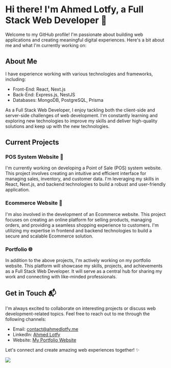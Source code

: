 # Hi there! I'm Ahmed Lotfy, a Full Stack Web Developer 👋

Welcome to my GitHub profile! I'm passionate about building web applications and creating meaningful digital experiences. Here's a bit about me and what I'm currently working on:

## About Me

I have experience working with various technologies and frameworks, including:

- Front-End: React, Next.js
- Back-End: Express.js, NestJS
- Databases: MongoDB, PostgreSQL, Prisma

As a Full Stack Web Developer, I enjoy tackling both the client-side and server-side challenges of web development. I'm constantly learning and exploring new technologies to improve my skills and deliver high-quality solutions and keep up with the new technologies.

## Current Projects

### POS System Website 💼

I'm currently working on developing a Point of Sale (POS) system website. This project involves creating an intuitive and efficient interface for managing sales, inventory, and customer data. I'm leveraging my skills in React, Next.js, and backend technologies to build a robust and user-friendly application.

### Ecommerce Website 🛒

I'm also involved in the development of an Ecommerce website. This project focuses on creating an online platform for selling products, managing orders, and providing a seamless shopping experience to customers. I'm utilizing my expertise in frontend and backend technologies to build a secure and scalable Ecommerce solution.

### Portfolio 🌐

In addition to the above projects, I'm actively working on my portfolio website. This platform will showcase my skills, projects, and achievements as a Full Stack Web Developer. It will serve as a central hub for sharing my work and connecting with like-minded professionals.

## Get in Touch 📬

I'm always excited to collaborate on interesting projects or discuss web development-related topics. Feel free to reach out to me through the following channels:

- Email: [contact@ahmedlotfy.me](mailto:contact@ahmedlotfy.me)
- LinkedIn: [Ahmed Lotfy](https://www.linkedin.com/in/ahmed-lotfy-dev)
- Website: [My Portfolio Website](https://www.ahmedlotfy.me)

Let's connect and create amazing web experiences together! ✨

![](https://komarev.com/ghpvc/?username=ahmed-lotfy-dev&style=flat-square&color=orange)
